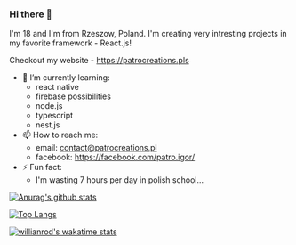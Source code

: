 ### Hi there 👋

I'm 18 and I'm from Rzeszow, Poland. I'm creating very intresting projects in my favorite framework - React.js!

Checkout my website - https://patrocreations.pls

- 🌱 I’m currently learning:
  - react native 
  - firebase possibilities 
  - node.js
  - typescript
  - nest.js
- 📫 How to reach me: 
  - email: contact@patrocreations.pl
  - facebook: https://facebook.com/patro.igor/
- ⚡ Fun fact: 
  - I'm wasting 7 hours per day in polish school...

[![Anurag's github stats](https://github-readme-stats.vercel.app/api?username=IgorPatro&theme=dracula&show_icons=true)](https://github.com/anuraghazra/github-readme-stats)

[![Top Langs](https://github-readme-stats.vercel.app/api/top-langs/?username=IgorPatro&theme=dracula&show_icons=true)](https://github.com/anuraghazra/github-readme-stats)

[![willianrod's wakatime stats](https://github-readme-stats.vercel.app/api/wakatime?username=IgorPatro&theme=dracula&v=2)](https://github.com/anuraghazra/github-readme-stats)
